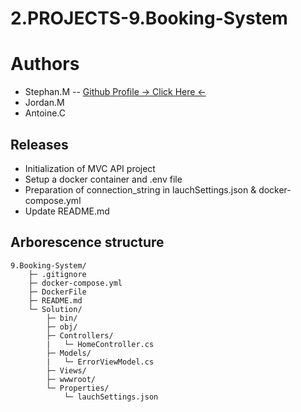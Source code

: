﻿# 2.PROJECTS-9.Booking-System

# Authors
- Stephan.M -- [Github Profile → Click Here ←](https://github.com/M-Stephan) 
- Jordan.M
- Antoine.C

## Releases
- Initialization of MVC API project
- Setup a docker container and .env file
- Preparation of connection_string in lauchSettings.json & docker-compose.yml
- Update README.md

## Arborescence structure
```plaintext
9.Booking-System/
	├─ .gitignore
	├─ docker-compose.yml
	├─ DockerFile
	├─ README.md
	└─ Solution/
	 	├─ bin/
	 	├─ obj/
	 	├─ Controllers/
		|	└─ HomeController.cs
	 	├─ Models/
		|	└─ ErrorViewModel.cs
	 	├─ Views/
	 	├─ wwwroot/
	 	└─ Properties/
			└─ lauchSettings.json
```